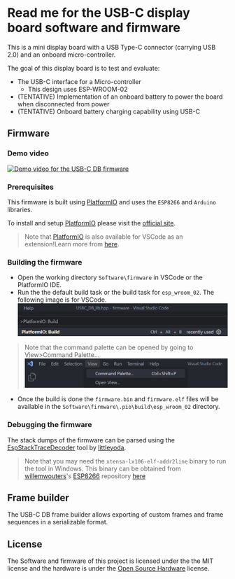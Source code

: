 # Read me for the USB-C display board software and firmware
This is a mini display board with a USB Type-C connector (carrying USB 2.0) and an onboard micro-controller.

The goal of this display board is to test and evaluate:
* The USB-C interface for a Micro-controller
    * This design uses ESP-WROOM-02
* (TENTATIVE) Implementation of an onboard battery to power the board when disconnected from power
* (TENTATIVE) Onboard battery charging capability using USB-C

## Firmware
### Demo video
[![Demo video for the USB-C DB firmware](https://img.youtube.com/vi/l0tGIR3diLk/0.jpg)](https://www.youtube.com/watch?v=l0tGIR3diLk)

### Prerequisites
This firmware is built using [PlatformIO](https://platformio.org/) and uses the `ESP8266` and `Arduino` libraries.

To install and setup [PlatformIO](https://platformio.org/) please visit the [official site](https://platformio.org/install).
> Note that [PlatformIO](https://platformio.org/) is also available for VSCode as an extension!Learn more from [here](https://platformio.org/install/ide?install=vscode).

### Building the firmware
* Open the working directory `Software\firmware` in VSCode or the PlatformIO IDE.
* Run the the default build task or the build task for `esp_wroom_02`. The following image is for VSCode.
![Build task in VSCode](./firmware/resources/PlatformIO-Build-VSCode.png)
> Note that the command palette can be opened by going to View>Command Palette...
> ![Opening the command palette in VSCode](firmware/resources/VSCode-cmd-palette.png)

* Once the build is done the `firmware.bin` and `firmware.elf` files will be available in the `Software\firmware\.pio\build\esp_wroom_02` directory.

### Debugging the firmware
The stack dumps of the firmware can be parsed using the [EspStackTraceDecoder](https://github.com/littleyoda/EspStackTraceDecoder) tool by [littleyoda](https://github.com/littleyoda).
> Note that you may need the `xtensa-lx106-elf-addr2line` binary to run the tool in Windows. This binary can be obtained from [willemwouters](https://github.com/willemwouters)'s [ESP8266](https://github.com/willemwouters/ESP8266) repository [here](https://github.com/willemwouters/ESP8266/tree/master/gcc/xtensa-lx106-elf_c%2B%2B)

## Frame builder
The USB-C DB frame builder allows exporting of custom frames and frame sequences in a serializable format.

## License
The Software and firmware of this project is licensed under the the MIT license and the hardware is under the [Open Source Hardware](https://www.oshwa.org/definition/) license.
